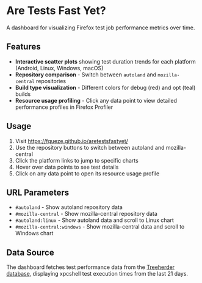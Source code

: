 # Are Tests Fast Yet?

A dashboard for visualizing Firefox test job performance metrics over time.

## Features

- **Interactive scatter plots** showing test duration trends for each platform (Android, Linux, Windows, macOS)
- **Repository comparison** - Switch between `autoland` and `mozilla-central` repositories
- **Build type visualization** - Different colors for debug (red) and opt (teal) builds
- **Resource usage profiling** - Click any data point to view detailed performance profiles in Firefox Profiler

## Usage

1. Visit https://fqueze.github.io/aretestsfastyet/
2. Use the repository buttons to switch between autoland and mozilla-central
3. Click the platform links to jump to specific charts
4. Hover over data points to see test details
5. Click on any data point to open its resource usage profile

## URL Parameters

- `#autoland` - Show autoland repository data
- `#mozilla-central` - Show mozilla-central repository data
- `#autoland:linux` - Show autoland data and scroll to Linux chart
- `#mozilla-central:windows` - Show mozilla-central data and scroll to Windows chart

## Data Source

The dashboard fetches test performance data from the [Treeherder database](https://treeherder.mozilla.org/), displaying xpcshell test execution times from the last 21 days.
